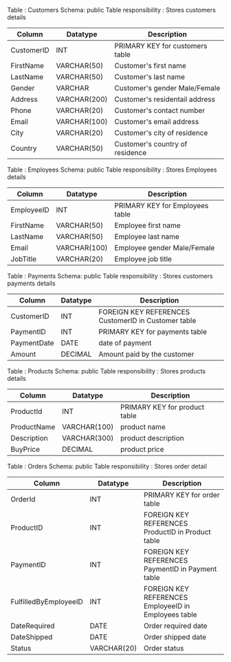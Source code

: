 
Table : Customers
Schema: public 
Table responsibility : Stores customers details

| Column      | Datatype       | Description                        |
| ----------- | ---------------|------------------------------------|
| CustomerID  |  INT           | PRIMARY KEY for customers table    |
| FirstName   | VARCHAR(50)    | Customer's first name              |
| LastName    | VARCHAR(50)    | Customer's last name               |
| Gender      | VARCHAR        | Customer's gender Male/Female      |
| Address     | VARCHAR(200)   | Customer's residentail address     |
| Phone       | VARCHAR(20)    | Customer's contact number          |
| Email       | VARCHAR(100)   | Customer's email address           |
| City        | VARCHAR(20)    | Customer's city of residence       |
| Country     | VARCHAR(50)    | Customer's country of residence    |

Table : Employees
Schema: public
Table responsibility : Stores Employees details


| Column     | Datatype     | Description                         |
| -----------|--------------|-------------------------------------|
| EmployeeID |  INT         | PRIMARY KEY for Employees table     |
| FirstName  | VARCHAR(50)  | Employee first name                 |
| LastName   | VARCHAR(50)  | Employee last name                  |
| Email      | VARCHAR(100) | Employee gender Male/Female         |
| JobTitle   | VARCHAR(20)  | Employee job title                  |

Table : Payments
Schema: public
Table responsibility : Stores customers payments details

| Column      | Datatype       | Description                                             |
|-----------  |----------------|---------------------------------------------------------|
| CustomerID  |  INT           | FOREIGN KEY  REFERENCES CustomerID in Customer table    |                                                                             
| PaymentID   |  INT           | PRIMARY KEY for payments table                          |
| PaymentDate | DATE           | date of payment                                         |
| Amount      | DECIMAL        | Amount paid by the customer                             |


Table : Products
Schema: public
Table responsibility : Stores products details

| Column       | Datatype     | Description                                                      |
| -------------|--------------|------------------------------------------------------------------|
| ProductId    |  INT         | PRIMARY KEY for product table                                    |                                                                  
| ProductName  | VARCHAR(100) | product name                                                     |
| Description  | VARCHAR(300) | product description                                              |
| BuyPrice     | DECIMAL      | product price                                                    |


Table : Orders
Schema: public
Table responsibility : Stores order detail

| Column                | Datatype       | Description                                          |
| --------------------  |----------------|------------------------------------------------------|
| OrderId               |  INT           | PRIMARY KEY for order table                          |
| ProductID             |  INT           | FOREIGN KEY REFERENCES ProductID in Product table    |
| PaymentID             |  INT           | FOREIGN KEY REFERENCES PaymentID in Payment table    |                                                                      
| FulfilledByEmployeeID |  INT           | FOREIGN KEY REFERENCES EmployeeID in Employees table |                                                                       
| DateRequired          | DATE           | Order required date                                  |
| DateShipped           | DATE           | Order shipped date                                   |
| Status                |VARCHAR(20)     | Order status                                         |

